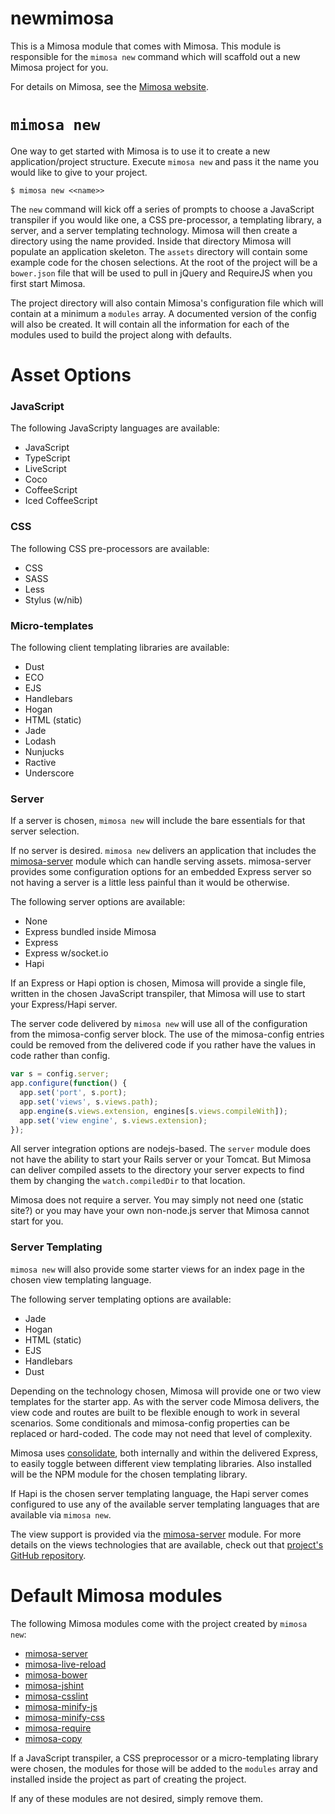 newmimosa
===========

This is a Mimosa module that comes with Mimosa. This module is responsible for the `mimosa new` command which will scaffold out a new Mimosa project for you.

For details on Mimosa, see the [Mimosa website](http://mimosa.io/).

# `mimosa new`

One way to get started with Mimosa is to use it to create a new application/project structure. Execute `mimosa new` and pass it the name you would like to give to your project.

```
$ mimosa new <<name>>
```

The `new` command will kick off a series of prompts to choose a JavaScript transpiler if you would like one, a CSS pre-processor, a templating library, a server, and a server templating technology. Mimosa will then create a directory using the name provided. Inside that directory Mimosa will populate an application skeleton. The `assets` directory will contain some example code for the chosen selections. At the root of the project will be a `bower.json` file that will be used to pull in jQuery and RequireJS when you first start Mimosa.

The project directory will also contain Mimosa's configuration file which will contain at a minimum a `modules` array. A documented version of the config will also be created. It will contain all the information for each of the modules used to build the project along with defaults.

# Asset Options

### JavaScript

The following JavaScripty languages are available:

* JavaScript
* TypeScript
* LiveScript
* Coco
* CoffeeScript
* Iced CoffeeScript

### CSS

The following CSS pre-processors are available:

* CSS
* SASS
* Less
* Stylus (w/nib)

### Micro-templates

The following client templating libraries are available:

* Dust
* ECO
* EJS
* Handlebars
* Hogan
* HTML (static)
* Jade
* Lodash
* Nunjucks
* Ractive
* Underscore

### Server

If a server is chosen, `mimosa new` will include the bare essentials for that server selection.

If no server is desired.  `mimosa new` delivers an application that includes the [mimosa-server](https://github.com/dbashford/mimosa-server) module which can handle serving assets. mimosa-server provides some configuration options for an embedded Express server so not having a server is a little less painful than it would be otherwise.

The following server options are available:

* None
* Express bundled inside Mimosa
* Express
* Express w/socket.io
* Hapi

If an Express or Hapi option is chosen, Mimosa will provide a single file, written in the chosen JavaScript transpiler, that Mimosa will use to start your Express/Hapi server.

The server code delivered by `mimosa new` will use all of the configuration from the mimosa-config server block. The use of the mimosa-config entries could be removed from the delivered code if you rather have the values in code rather than config.

```javascript
var s = config.server;
app.configure(function() {
  app.set('port', s.port);
  app.set('views', s.views.path);
  app.engine(s.views.extension, engines[s.views.compileWith]);
  app.set('view engine', s.views.extension);
});
```

All server integration options are nodejs-based. The `server` module does not have the ability to start your Rails server or your Tomcat. But Mimosa can deliver compiled assets to the directory your server expects to find them by changing the `watch.compiledDir` to that location.

Mimosa does not require a server. You may simply not need one (static site?) or you may have your own non-node.js server that Mimosa cannot start for you.

### Server Templating

`mimosa new` will also provide some starter views for an index page in the chosen view templating language.

The following server templating options are available:

* Jade
* Hogan
* HTML (static)
* EJS
* Handlebars
* Dust

Depending on the technology chosen, Mimosa will provide one or two view templates for the starter app. As with the server code Mimosa delivers, the view code and routes are built to be flexible enough to work in several scenarios. Some conditionals and mimosa-config properties can be replaced or hard-coded. The code may not need that level of complexity.

Mimosa uses [consolidate](https://github.com/visionmedia/consolidate.js), both internally and within the delivered Express, to easily toggle between different view templating libraries. Also installed will be the NPM module for the chosen templating library.

If Hapi is the chosen server templating language, the Hapi server comes configured to use any of the available server templating languages that are available via `mimosa new`.

The view support is provided via the [mimosa-server](https://github.com/dbashford/mimosa-server) module. For more details on the views technologies that are available, check out that [project's GitHub repository](https://github.com/dbashford/mimosa-server).

# Default Mimosa modules

The following Mimosa modules come with the project created by `mimosa new`:

* [mimosa-server](https://github.com/dbashford/mimosa-server)
* [mimosa-live-reload](https://github.com/dbashford/mimosa-live-reload)
* [mimosa-bower](https://github.com/dbashford/mimosa-bower)
* [mimosa-jshint](https://github.com/dbashford/mimosa-jshint)
* [mimosa-csslint](https://github.com/dbashford/mimosa-csslint)
* [mimosa-minify-js](https://github.com/dbashford/mimosa-minify-js)
* [mimosa-minify-css](https://github.com/dbashford/mimosa-minify-css)
* [mimosa-require](https://github.com/dbashford/mimosa-require)
* [mimosa-copy](https://github.com/dbashford/mimosa-copy)

If a JavaScript transpiler, a CSS preprocessor or a micro-templating library were chosen, the modules for those will be added to the `modules` array and installed inside the project as part of creating the project.

If any of these modules are not desired, simply remove them.
